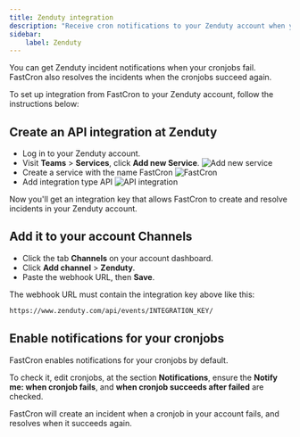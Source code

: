 ```yaml
---
title: Zenduty integration
description: "Receive cron notifications to your Zenduty account when your cronjobs fail or succeed."
sidebar:
    label: Zenduty
---
```


You can get Zenduty incident notifications when your cronjobs fail.
FastCron also resolves the incidents when the cronjobs succeed again.

To set up integration from FastCron to your Zenduty account, follow the instructions below:

## Create an API integration at Zenduty
- Log in to your Zenduty account.
- Visit **Teams** > **Services**, click **Add new Service**.
![Add new service](/screenshots/zenduty/step1-services.png)
- Create a service with the name FastCron
![FastCron](/screenshots/zenduty/step2-fastcron.png)
- Add integration type API
![API integration](/screenshots/zenduty/step3-integration.png)

Now you'll get an integration key that allows FastCron to create and resolve incidents in your Zenduty account.

## Add it to your account Channels

- Click the tab **Channels** on your account dashboard.
- Click **Add channel** >  **Zenduty**.
- Paste the webhook URL, then **Save**.

The webhook URL must contain the integration key above like this:
```txt "INTEGRATION_KEY"
https://www.zenduty.com/api/events/INTEGRATION_KEY/
```

## Enable notifications for your cronjobs
FastCron enables notifications for your cronjobs by default.

To check it, edit cronjobs, at the section **Notifications**,
ensure the **Notify me: when cronjob fails**, and **when cronjob succeeds after failed** are checked.

FastCron will create an incident when a cronjob in your account fails, and resolves when it succeeds again.